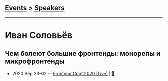 ## [Events](../README.md) > [Speakers](../speakers.md)
---

# Иван Соловьёв

## Чем болеют большие фронтенды: монорепы и микрофронтенды
- 2020 Sep 23-02 -- [Frontend Conf 2020 (Live)](https://www.youtube.com/watch?v=P0UJ-nrSi34)  | [:notebook:](https://drive.google.com/file/d/19tLGzPRYb-Xz63OUSbjeNPKzpYPuf3M_/view)  
